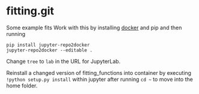 # fitting.git
Some example fits
Work with this by installing [docker](https://www.docker.com/) and pip and then running

~~~
pip install jupyter-repo2docker
jupyter-repo2docker --editable .
~~~

Change `tree` to `lab` in the URL for JupyterLab.

Reinstall a changed version of fitting_functions into container by executing
`!python setup.py install` within jupyter after running `cd ~` to move into
the home folder.